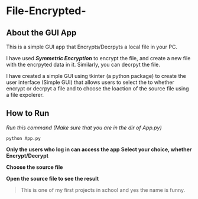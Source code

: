 # File-Encrypted-

## About the GUI App
This is a simple GUI app that Encrypts/Decrpyts a local file in your PC.

I have used ***Symmetric Encryption*** to encrypt the file, and create a new file with the encrpyted data in it. Similarly, you can decrpyt the file.

I have created a simple GUI using tkinter (a python package) to create the user interface (Simple GUI) that allows users to select the to whether encrypt or decrpyt a file and
to choose the loaction of the source file using a file expolerer.

## How to Run

*Run this command (Make sure that you are in the dir of App.py)*

```python App.py ```


**Only the users who log in can access the app**
**Select your choice, whether Encrypt/Decrypt**

**Choose the source file**

**Open the source file to see the result**

> This is one of my first projects in school and yes the name is funny.

